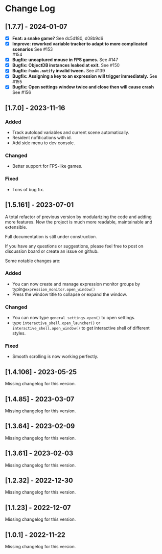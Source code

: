 # Change Log

## [1.7.7] - 2024-01-07

- [x] **Feat: a snake game?**
See dc5d180, d08b9d6
- [x] **Improve: reworked variable tracker to adapt to more complicated scenarios**
See  #153  
#154
- [x] **Bugfix: uncaptured mouse in FPS games.**
See #147 
- [x] **Bugfix: ObjectDB instances leaked at exit.**
See #150 
- [x] **Bugfix: `Panku.notify` invalid tween.**
See #139 
- [x] **Bugfix: Assigning a key to an expression will trigger immediately.**
See #155 
- [x] **Bugfix: Open settings window twice and close then will cause crash**
See #156 

## [1.7.0] - 2023-11-16

### Added

- Track autoload variables and current scene automatically.
- Resident nofitications with id.
- Add side menu to dev console.

### Changed

- Better support for FPS-like games.

### Fixed

- Tons of bug fix.

## [1.5.161] - 2023-07-01

A total refactor of previous version by modularizing the code and adding more features. Now the project is much more readable, maintainable and extensible.

Full documentation is still under construction.

If you have any questions or suggestions, please feel free to post on discussion board or create an issue on github.

Some notable changes are:

### Added

- You can now create and manage expression monitor groups by typing`expression_monitor.open_window()`
- Press the window title to collapse or expand the window.

### Changed

- You can now type `general_settings.open()` to open settings.
- type `interactive_shell.open_launcher()` or `interactive_shell.open_window()` to get interactive shell of different styles.

### Fixed

- Smooth scrolling is now working perfectly.

## [1.4.106] - 2023-05-25

Missing changelog for this version.

## [1.4.85] - 2023-03-07

Missing changelog for this version.

## [1.3.64] - 2023-02-09

Missing changelog for this version.

## [1.3.61] - 2023-02-03

Missing changelog for this version.

## [1.2.32] - 2022-12-30

Missing changelog for this version.

## [1.1.23] - 2022-12-07

Missing changelog for this version.

## [1.0.1] - 2022-11-22

Missing changelog for this version.